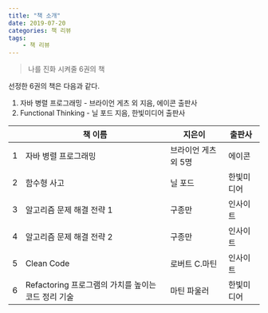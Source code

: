 ```yaml
---
title: "책 소개"
date: 2019-07-20
categories: 책 리뷰
tags:
    - 책 리뷰
---
```

>나를 진화 시켜줄 6권의 책

선정한 6권의 책은 다음과 같다.
1) 자바 병렬 프로그래밍 - 브라이언 게츠 외 지음, 에이콘 출판사
2) Functional Thinking - 닐 포드 지음, 한빛미디어 출판사


|   |️ 책 이름        | 지은이 ️               | 출판사 ️                                          |
| -- | ---------------------------------- | ------------------- | ------------ |
| 1 | 자바 병렬 프로그래밍 | 브라이언 게츠 외 5명| 에이콘                      |                       
| 2 | 함수형 사고 | 닐 포드 | 한빛미디어                      |
| 3 | 알고리즘 문제 해결 전략 1| 구종만 | 인사이트                      |
| 4 | 알고리즘 문제 해결 전략 2| 구종만 | 인사이트                      |
| 5 | Clean Code | 로버트 C.마틴 | 인사이트                      |
| 6 | Refactoring 프로그램의 가치를 높이는 코드 정리 기술 | 마틴 파울러 | 한빛미디어                      |
